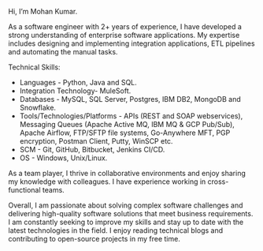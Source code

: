 Hi, I’m Mohan Kumar.

As a software engineer with 2+ years of experience, I have developed a strong understanding of enterprise software applications. My expertise includes designing and implementing integration applications, ETL pipelines and automating the manual tasks.

Technical Skills: 
+ Languages - Python, Java and SQL.
+ Integration Technology- MuleSoft.
+ Databases - MySQL, SQL Server, Postgres, IBM DB2, MongoDB and Snowflake.
+ Tools/Technologies/Platforms - APIs (REST and SOAP webservices), Messaging Queues (Apache Active MQ, IBM MQ & GCP Pub/Sub), Apache Airflow, FTP/SFTP file systems, Go-Anywhere MFT, PGP encryption, Postman Client, Putty, WinSCP etc.
+ SCM - Git, GitHub, Bitbucket, Jenkins CI/CD.
+ OS - Windows, Unix/Linux.

As a team player, I thrive in collaborative environments and enjoy sharing my knowledge with colleagues. I have experience working in cross-functional teams.

Overall, I am passionate about solving complex software challenges and delivering high-quality software solutions that meet business requirements. I am constantly seeking to improve my skills and stay up to date with the latest technologies in the field. I enjoy reading technical blogs and contributing to open-source projects in my free time.
